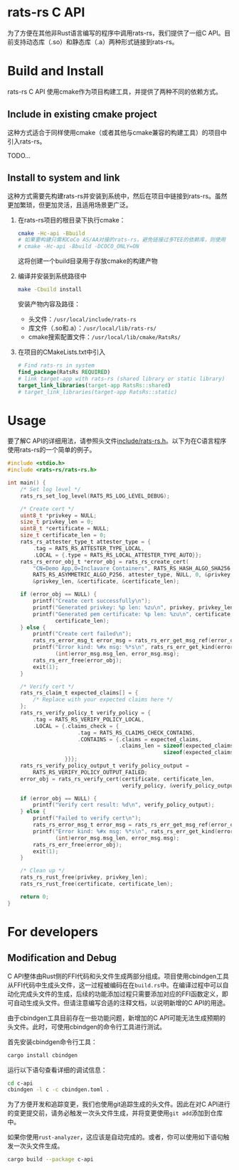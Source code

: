 
# rats-rs C API

为了方便在其他非Rust语言编写的程序中调用rats-rs，我们提供了一组C API。目前支持动态库（.so）和静态库（.a）两种形式链接到rats-rs。

# Build and Install

rats-rs C API 使用cmake作为项目构建工具，并提供了两种不同的依赖方式。

## Include in existing cmake project

这种方式适合于同样使用cmake（或者其他与cmake兼容的构建工具）的项目中引入rats-rs。

TODO...

## Install to system and link

这种方式需要先构建rats-rs并安装到系统中，然后在项目中链接到rats-rs。虽然更加繁琐，但更加灵活，且适用场景更广泛。

1. 在rats-rs项目的根目录下执行cmake：

    ```sh
    cmake -Hc-api -Bbuild
    # 如果要构建只需和CoCo AS/AA对接的rats-rs，避免链接过多TEE的依赖库，则使用
    # cmake -Hc-api -Bbuild -DCOCO_ONLY=ON
    ```
    这将创建一个build目录用于存放cmake的构建产物

2. 编译并安装到系统路径中

    ```sh
    make -Cbuild install
    ```

    安装产物内容及路径：
    - 头文件：`/usr/local/include/rats-rs`
    - 库文件（.so和.a）：`/usr/local/lib/rats-rs/`
    - cmake搜索配置文件：`/usr/local/lib/cmake/RatsRs/`

3. 在项目的CMakeLists.txt中引入

    ```cmake
    # Find rats-rs in system
    find_package(RatsRs REQUIRED)
    # link target-app with rats-rs (shared library or static library) 
    target_link_libraries(target-app RatsRs::shared)
    # target_link_libraries(target-app RatsRs::static)
    ```

# Usage

要了解C API的详细用法，请参照头文件[include/rats-rs.h](include/rats-rs.h)。以下为在C语言程序使用rats-rs的一个简单的例子。

```c
#include <stdio.h>
#include <rats-rs/rats-rs.h>

int main() {
    /* Set log level */
    rats_rs_set_log_level(RATS_RS_LOG_LEVEL_DEBUG);

    /* Create cert */
    uint8_t *privkey = NULL;
    size_t privkey_len = 0;
    uint8_t *certificate = NULL;
    size_t certificate_len = 0;
    rats_rs_attester_type_t attester_type = {
        .tag = RATS_RS_ATTESTER_TYPE_LOCAL,
        .LOCAL = {.type = RATS_RS_LOCAL_ATTESTER_TYPE_AUTO}};
    rats_rs_error_obj_t *error_obj = rats_rs_create_cert(
        "CN=Demo App,O=Inclavare Containers", RATS_RS_HASH_ALGO_SHA256,
        RATS_RS_ASYMMETRIC_ALGO_P256, attester_type, NULL, 0, &privkey,
        &privkey_len, &certificate, &certificate_len);

    if (error_obj == NULL) {
        printf("Create cert successfully\n");
        printf("Generated privkey: %p len: %zu\n", privkey, privkey_len);
        printf("Generated pem certificate: %p len: %zu\n", certificate,
               certificate_len);
    } else {
        printf("Create cert failed\n");
        rats_rs_error_msg_t error_msg = rats_rs_err_get_msg_ref(error_obj);
        printf("Error kind: %#x msg: %*s\n", rats_rs_err_get_kind(error_obj),
               (int)error_msg.msg_len, error_msg.msg);
        rats_rs_err_free(error_obj);
        exit(1);
    }

    /* Verify cert */
    rats_rs_claim_t expected_claims[] = {
        /* Replace with your expected claims here */
    };
    rats_rs_verify_policy_t verify_policy = {
        .tag = RATS_RS_VERIFY_POLICY_LOCAL,
        .LOCAL = {.claims_check = {
                      .tag = RATS_RS_CLAIMS_CHECK_CONTAINS,
                      .CONTAINS = {.claims = expected_claims,
                                   .claims_len = sizeof(expected_claims) /
                                                 sizeof(expected_claims[0])},
                  }}};
    rats_rs_verify_policy_output_t verify_policy_output =
        RATS_RS_VERIFY_POLICY_OUTPUT_FAILED;
    error_obj = rats_rs_verify_cert(certificate, certificate_len,
                                    verify_policy, &verify_policy_output);

    if (error_obj == NULL) {
        printf("Verify cert result: %d\n", verify_policy_output);
    } else {
        printf("Failed to verify cert\n");
        rats_rs_error_msg_t error_msg = rats_rs_err_get_msg_ref(error_obj);
        printf("Error kind: %#x msg: %*s\n", rats_rs_err_get_kind(error_obj),
               (int)error_msg.msg_len, error_msg.msg);
        rats_rs_err_free(error_obj);
        exit(1);
    }

    /* Clean up */
    rats_rs_rust_free(privkey, privkey_len);
    rats_rs_rust_free(certificate, certificate_len);

    return 0;
}
```

# For developers

## Modification and Debug

C API整体由Rust侧的FFI代码和头文件生成两部分组成。项目使用cbindgen工具从FFI代码中生成头文件，这一过程被编码在在`build.rs`中。在编译过程中可以自动化完成头文件的生成，后续的功能添加过程只需要添加对应的FFI函数定义，即可自动生成头文件。但请注意编写合适的注释文档，以说明新增的C API的用途。

由于cbindgen工具目前存在一些功能问题，新增加的C API可能无法生成预期的头文件。此时，可使用cbindgen的命令行工具进行测试。

首先安装cbindgen命令行工具：
```sh
cargo install cbindgen
```

运行以下语句查看详细的调试信息：
```sh
cd c-api
cbindgen -l c -c cbindgen.toml .
```

为了方便开发和追踪变更，我们也使用git追踪生成的头文件。因此在对C API进行的变更提交前，请务必触发一次头文件生成，并将变更使用`git add`添加到仓库中。

如果你使用`rust-analyzer`，这应该是自动完成的。或者，你可以使用如下语句触发一次头文件生成。
```sh
cargo build --package c-api
```
